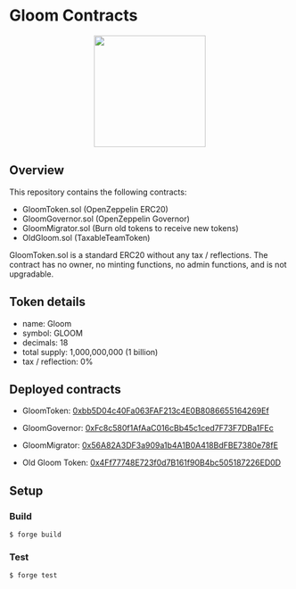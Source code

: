 # Gloom Contracts

<p align="center">
<img src="https://github.com/Gloom-Labs/contracts/assets/12901349/b4638853-8646-4d1c-9a85-add838ec9de0" width="200" height="200">
</p>

## Overview

This repository contains the following contracts:
- GloomToken.sol (OpenZeppelin ERC20)
- GloomGovernor.sol (OpenZeppelin Governor)
- GloomMigrator.sol (Burn old tokens to receive new tokens)
- OldGloom.sol (TaxableTeamToken)

GloomToken.sol is a standard ERC20 without any tax / reflections. The contract has no owner, no minting functions, no admin functions, and is not upgradable.
## Token details
- name: Gloom
- symbol: GLOOM
- decimals: 18
- total supply: 1,000,000,000 (1 billion)
- tax / reflection: 0%

## Deployed contracts

- GloomToken: [0xbb5D04c40Fa063FAF213c4E0B8086655164269Ef](https://basescan.org/address/0xbb5D04c40Fa063FAF213c4E0B8086655164269Ef#code)

- GloomGovernor: [0xFc8c580f1AfAaC016cBb45c1ced7F73F7DBa1FEc](https://basescan.org/address/0xFc8c580f1AfAaC016cBb45c1ced7F73F7DBa1FEc#code)

- GloomMigrator: [0x56A82A3DF3a909a1b4A1B0A418BdFBE7380e78fE](https://basescan.org/address/0x56A82A3DF3a909a1b4A1B0A418BdFBE7380e78fE#code)

- Old Gloom Token: [0x4Ff77748E723f0d7B161f90B4bc505187226ED0D](https://basescan.org/address/0x4Ff77748E723f0d7B161f90B4bc505187226ED0D#code)


## Setup

### Build

```shell
$ forge build
```

### Test

```shell
$ forge test
```
